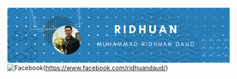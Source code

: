 ![new_banner](./assets/new_banner.png)
![Facebook](https://img.shields.io/badge/Facebook-%231877F2.svg?style=for-the-badge&logo=Facebook&logoColor=white)(https://www.facebook.com/ridhuandaud/)
